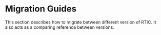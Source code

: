 # Migration Guides

This section describes how to migrate between different version of RTIC.
It also acts as a comparing reference between versions.

